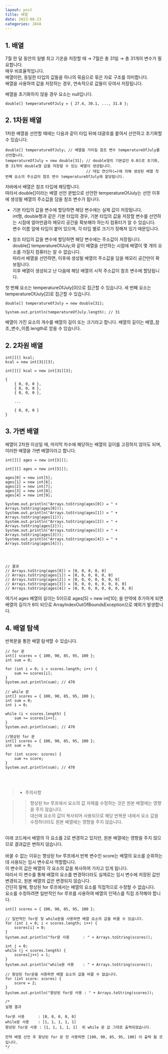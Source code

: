 ```yaml
---
layout: post
title: 배열
date: 2023-08-23
categories: JAVA
---
```


## 1. 배열

7월 한 달 동안의 일별 최고 기온을 저장할 때 → 7월은 총 31일 → 총 31개의 변수가 필요합니다. <br>
매우 비효율적입니다. <br>
배열이란, 동일한 타입의 값들을 하나의 묶음으로 묶은 자료 구조를 의미합니다.  <br>
배열을 사용하여 값을 저장하는 경우, 연속적으로 값들이 모여서 저장됩니다.  <br>

배열을 초기화하지 않을 경우 요소는 null입니다.
```
double[] temperatureOfJuly = { 27.4, 30.1, ..., 31.8 };
```

## 2. 1차원 배열
1차원 배열을 선언할 때에는 다음과 같이 타입 뒤에 대괄호를 붙여서 선언하고 초기화할 수 있습니다.
```
double[] temperatureOfJuly; // 배열을 가리킬 참조 변수 temperatureOfJuly를 선언합니다.
temperatureOfJuly = new double[31]; // double형의 기본값인 0.0으로 초기화, 총 31개의 double형 값을 저장할 수 있는 배열이 생성됩니다.
				   		            // 대입 연산자(=)에 의해 생성된 배열 첫 번째 요소의 주소값이 참조 변수 temperatureOfJuly에 할당됩니다.
```
자바에서 배열은 참조 타입에 해당합니다. <br>
따라서 double[]이라는 배열 선언 문법으로 선언한 temperatureOfJuly는 선언 이후에 생성될 배열의 주소값을 담을 참조 변수가 됩니다.

* 기본 타입의 값을 변수에 할당하면 해당 변수에는 실제 값이 저장됩니다. <br>
int형, double형과 같은 기본 타입의 경우, 기본 타입의 값을 저장할 변수를 선언하는 시점에 얼마만큼의 메모리 공간을 확보해야 하는지 컴퓨터가 알 수 있습니다. <br>
변수 이름 앞에 타입이 붙어 있으며, 각 타입 별로 크기가 정해져 있기 때문입니다.

* 참조 타입의 값을 변수에 할당하면 해당 변수에는 주소값이 저장됩니다. <br>
double[] temperatureOfJuly;와 같이 배열을 선언하는 시점에 배열이 몇 개의 요소를 가질지 컴퓨터는 알 수 없습니다. <br>
따라서 배열을 선언하면, 이후에 생성될 배열의 주소값을 담을 메모리 공간만이 확보됩니다. <br>
이후 배열이 생성되고 난 다음에 해당 배열의 시작 주소값이 참조 변수에 할당됩니다.

첫 번째 요소는 temperatureOfJuly[0]으로 접근할 수 있습니다.
세 번째 요소는 temperatureOfJuly[2]로 접근할 수 있습니다.


```
double[] temperatureOfJuly = new double[31];

System.out.println(temperatureOfJuly.length); // 31
```

배열이 가진 요소의 개수를 배열의 길이 또는 크기라고 합니다. 배열의 길이는 배열_참조_변수_이름.length로 얻을 수 있습니다.


## 2. 2차원 배열
```
int[][] kcal;
kcal = new int[31][3];

int[][] kcal = new int[31][3];

```

```
{
	{ 0, 0, 0 },
	{ 0, 0, 0 },
	{ 0, 0, 0 },

	...

	{ 0, 0, 0 }
}
```

## 3. 가변 배열
배열이 2차원 이상일 때, 마지막 차수에 해당하는 배열의 길이를 고정하지 않아도 되며, 이러한 배열을 가변 배열이라고 합니다.

```
int[][] ages = new int[5][];
```

```
int[][] ages = new int[5][];

ages[0] = new int[5];
ages[1] = new int[6];
ages[2] = new int[7];
ages[3] = new int[8];  
ages[4] = new int[9];

System.out.println("Arrays.toString(ages[0]) = " + Arrays.toString(ages[0]));
System.out.println("Arrays.toString(ages[1]) = " + Arrays.toString(ages[1]));
System.out.println("Arrays.toString(ages[2]) = " + Arrays.toString(ages[2]));
System.out.println("Arrays.toString(ages[3]) = " + Arrays.toString(ages[3]));
System.out.println("Arrays.toString(ages[4]) = " + Arrays.toString(ages[4]));




// 결과
// Arrays.toString(ages[0]) = [0, 0, 0, 0, 0]
// Arrays.toString(ages[1]) = [0, 0, 0, 0, 0, 0]
// Arrays.toString(ages[2]) = [0, 0, 0, 0, 0, 0, 0]
// Arrays.toString(ages[3]) = [0, 0, 0, 0, 0, 0, 0, 0]
// Arrays.toString(ages[4]) = [0, 0, 0, 0, 0, 0, 0, 0, 0]
```

여기서 ages 배열의 길이는 5이므로 ages[5] = new int[10]; 을 만약에 추가하게 되면 <br>
배열의 길이가 6이 되므로 ArrayIndexOutOfBoundsException으로 예외가 발생합니다.

## 4. 배열 탐색
반복문을 통한 배열 탐색할 수 있습니다.
```
// for 문 
int[] scores = { 100, 90, 85, 95, 100 };
int sum = 0;

for (int i = 0; i < scores.length; i++) {
	sum += scores[i];
}
System.out.println(sum); // 470
```
```
// while 문
int[] scores = { 100, 90, 85, 95, 100 };
int sum = 0;
int i = 0;

while (i < scores.length) {
	sum += scores[i++];
}
System.out.println(sum); // 470
```
```
//향상된 for 문
int[] scores = { 100, 90, 85, 95, 100 };
int sum = 0;

for (int score: scores) {
	sum += score;
}
System.out.println(sum); // 470
```

<br><br>


 > * 주의사항

>> 향상된 for 루프에서 요소의 값 자체를 수정하는 것은 원본 배열에는 영향을 주지 않습니다. <br>
대신에 요소의 값이 복사되어 사용되므로 해당 반복문 내에서 요소 값을 수정하더라도 원본 배열에는 영향을 주지 않습니다.
<br>
아래 코드에서 배열의 각 요소를 2로 변경하고 있지만, 원본 배열에는 영향을 주지 않으므로 결과값은 변하지 않습니다. <br>
<br>
바꿀 수 없는 이유는 향상된 for 루프에서 반복 변수인 score는 배열의 요소를 순회하는데 사용되는 임시 변수로서 역할합니다. <br>
이 변수의 값은 배열의 각 요소의 값을 복사하여 가지고 있게 됩니다. <br>
따라서 이 변수를 통해 배열의 요소를 변경하더라도 실제로는 임시 변수에 저장된 값만 변경되고, 원본 배열의 값은 변경되지 않습니다.
<br>
간단히 말해, 향상된 for 루프에서는 배열의 요소를 직접적으로 수정할 수 없습니다. <br>
요소를 수정하려면 일반적인 for 루프를 사용하여 배열의 인덱스를 직접 조작해야 합니다.

```
int[] scores = { 100, 90, 85, 95, 100 };

// 일반적인 for문 및 while문을 사용하면 배열 요소의 값을 바꿀 수 있습니다. 
for (int i = 0; i < scores.length; i++) {
	scores[i] = 0;
}
System.out.println("for문 사용      : " + Arrays.toString(scores));

int j = 0;
while (j < scores.length) {
	scores[j++] = 1;
}
System.out.println("while문 사용    : " + Arrays.toString(scores)); 

// 향상된 for문을 사용하면 배열 요소의 값을 바꿀 수 없습니다. 
for (int score: scores) {
	score = 2;
}
System.out.println("향상된 for문 사용 : " + Arrays.toString(scores));

/*
실행 결과

for문 사용      : [0, 0, 0, 0, 0]
while문 사용    : [1, 1, 1, 1, 1]
향상된 for문 사용 : [1, 1, 1, 1, 1]  위 while 문 값 그대로 출력되었습니다.

만약 배열 선언 후 향상된 for 문 만 사용하면 [100, 90, 85, 95, 100] 이 출력 될 것입니다.
*/
```

